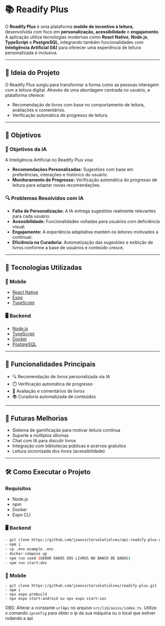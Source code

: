 # 📚 Readify Plus

O **Readify Plus** é uma plataforma **mobile de incentivo à leitura**, desenvolvida com foco em **personalização, acessibilidade** e **engajamento**. A aplicação utiliza tecnologias modernas como **React Native**, **Node.js**, **TypeScript** e **PostgreSQL**, integrando também funcionalidades com **Inteligência Artificial (IA)** para oferecer uma experiência de leitura personalizada e inclusiva.

---

## 🚀 Ideia do Projeto

O Readify Plus surgiu para transformar a forma como as pessoas interagem com a leitura digital. Através de uma abordagem centrada no usuário, a plataforma oferece:

- Recomendação de livros com base no comportamento de leitura, avaliações e comentários.
- Verificação automática de progresso de leitura.

---

## 🎯 Objetivos

### 🎯 Objetivos da IA

A Inteligência Artificial no Readify Plus visa:

- **Recomendações Personalizadas:** Sugestões com base em preferências, interações e histórico do usuário.
- **Monitoramento de Progresso:** Verificação automática do progresso de leitura para adaptar novas recomendações.

### 🔍 Problemas Resolvidos com IA

- **Falta de Personalização:** A IA entrega sugestões realmente relevantes para cada usuário.
- **Acessibilidade:** Funcionalidades voltadas para usuários com deficiência visual.
- **Engajamento:** A experiência adaptativa mantém os leitores motivados a continuar.
- **Eficiência na Curadoria:** Automatização das sugestões e exibição de livros conforme a base de usuários e conteúdo cresce.

---

## 🧪 Tecnologias Utilizadas

### 📱 Mobile

- [React Native](https://reactnative.dev/)
- [Expo](https://expo.dev/)
- [TypeScript](https://www.typescriptlang.org/)

### 🖥️ Backend

- [Node.js](https://nodejs.org/)
- [TypeScript](https://www.typescriptlang.org/)
- [Docker](https://www.docker.com/)
- [PostgreSQL](https://www.postgresql.org/)

---

## 📌 Funcionalidades Principais

- 🔍 Recomendação de livros personalizada via IA
- ⏱️ Verificação automática de progresso
- 📝 Avaliação e comentários de livros
- 📚 Curadoria automatizada de conteúdos

---

## 🧠 Futuras Melhorias

- Sistema de gamificação para motivar leitura contínua
- Suporte a múltiplos idiomas
- Chat com IA para discutir livros
- Integração com bibliotecas públicas e acervos gratuitos
- Leitura sicronizada dos livros (acessibilidade)

---

## 🛠️ Como Executar o Projeto

### Requisitos

- Node.js
- npm
- Docker
- Expo CLI

### 🖥️ Backend

```bash
- git clone https://github.com/joaovictorsalotialves/api-readify-plus.git
- npm i
- cp .env.example .env
- docker-compose up
- npm run seed (GERAR DADOS DOS LIVROS NO BANCO DE DADOS)
- npm run start:dev
```

### 📱 Mobile

```
- git clone https://github.com/joaovictorsalotialves/readify-plus.git
- npm i
- npx expo prebuild
- npx expo start:android ou npx expo start:ios
```

OBS: Alterar a constante `urlApi` no arquivo `src/lib/axios/index.ts`. Utilize o comando `ipconfig` para obter o ip da sua máquina ou o local que estiver rodando a api
